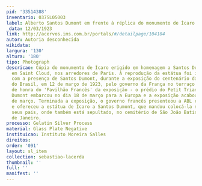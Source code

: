 ```yaml
---
pid: '33514388'
inventario: 037SL05003
label: Alberto Santos Dumont em frente à réplica do monumento de Ícaro
_data: 12/03/1923
link: http://acervos.ims.com.br/portals/#/detailpage/104104
autor: Autoria desconhecida
wikidata: 
largura: '130'
altura: '180'
tipo: Photograph
descricao: Cópia do monumento de Ícaro erigido em homenagem a Santos Dumont, em 1913,
  em Saint Cloud, nos arredores de Paris. A reprodução da estátua foi inaugurada,
  com a presença de Santos Dumont, durante a exposição do centenário da independência
  do Brasil, em 12 de março de 1923, pelo governo da França no terraço do pavilhão
  de honra do 'Pavilhão Francês' da exposição - o prédio do Petit Trianon. Santos
  Dumont embarcou no dia 18 de março para a Europa e a exposição acabou no dia 23
  de março. Terminada a exposição, o governo francês presenteou a ABL com o prédio
  e ofereceu a estátua de Ícaro a Santos Dumont, que mandou colocá-la no túmulo de
  seus pais, onde também está sepultado, no cemitério de São João Batista, no Rio
  de Janeiro.
processo: Gelatin Silver Process
material: Glass Plate Negative
instituicao: Instituto Moreira Salles
direitos: 
order: '091'
layout: sl_item
collection: sebastiao-lacerda
thumbnail: ''
full: ''
manifest: ''
---
```

